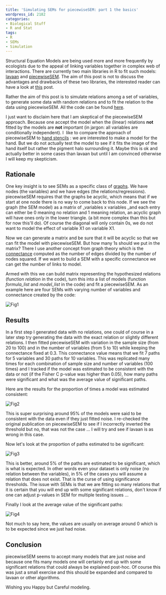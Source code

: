 ```yaml
---
title: 'Simulating SEMs for piecewiseSEM: part 1 the basics'
wordpress_id: 2182
categories:
- Biological Stuff
- R and Stat
tags:
- R
- SEMs
- Simulation
---
```


Structural Equation Models are being used more and more frequently by ecologists due to the appeal of linking variables together in complex web of interactions. There are currently two main libraries in R to fit such models: [lavaan](http://lavaan.ugent.be/) and [piecewiseSEM](http://onlinelibrary.wiley.com/doi/10.1111/2041-210X.12512/full). The aim of this post is not to discuss the advantages and drawbacks of these two libraries, the interested reader can have a look at [this](https://jonlefcheck.net/2014/07/06/piecewise-structural-equation-modeling-in-ecological-research/) post.

Rather the aim of this post is to simulate relations among a set of variables, to generate some data with random relations and to fit the relation to the data using piecewiseSEM. All the code can be found [here](https://github.com/Lionel68/Blog/tree/master/SimSEM).

I just want to disclaim here that I am skeptical of the piecewiseSEM approach. Because one accept the model when the (linear) relations **not** fitted by the models are **not** important (in jargon: all variables are conditionally independent). I  like to compare the approach of piecewiseSEM to [hand stencils](http://www.visual-arts-cork.com/prehistoric/hand-stencils-rock-art.htm) : we are interested to make a model for the hand. But we do not actually test the model to see if it fits the image of the hand itself but rather the pigment halo surrounding it. Maybe this is ok and actually better in some cases than lavaan but until I am convinced otherwise I will keep my skepticism.


## Rationale


One key insight is to see SEMs as a specific class of [graphs](https://en.wikipedia.org/wiki/Graph_theory). We have nodes (the variables) and we have edges (the relations/regressions). piecewiseSEM requires that the graphs be acyclic, which means that if we start at one node there is no way to come back to this node. If we see the graph (the SEM model) as a matrix of _variables x variables _and each entry can either be 0 meaning no relation and 1 meaning relation, an acyclic graph will have ones only in the lower triangle. (a bit more complex than this but for now this'll do). Of course the diagonal will only contain 0s, we do not want to model the effect of variable X1 on variable X1.

Now we can generate a matrix and be sure that it will be acyclic so that we can fit the model with piecewiseSEM. But how many 1s should we put in the matrix? There I use another concept from graph theory which is the [connectance](https://en.wikipedia.org/wiki/Ecological_network) computed as the number of edges divided by the number of nodes squared. If we want to build a SEM with a specific connectance we can get the number of links to model.

Armed with this we can build matrix representing the hypothesized relations (function _relation_ in the code), turn this into a list of models (function _formula_list_ and _model_list_ in the code) and fit a piecewiseSEM. As an example here are four SEMs with varying number of variables and connectance created by the code:

![Fig1](https://biologyforfun.files.wordpress.com/2017/05/fig1.png)


## Results


In a first step I generated data with no relations, one could of course in a later step try generating the data with the exact relation or slightly different relations. I then fitted piecewiseSEM with variation in the sample size (from 20 to 100) and in the number of variables (from 5 to 10) while keeping the connectance fixed at 0.3. This connectance value means that we fit 7 paths for 5 variables and 30 paths for 10 variables. This was replicated many times for each combination of sample size and number of variables (100 times) and I tracked if the model was estimated to be consistent with the data or not (if the Fisher C p-value was higher than 0.05), how many paths were significant and what was the average value of significant paths.

Here are the results for the proportion of times a model was estimated consistent:

![Fig2](https://biologyforfun.files.wordpress.com/2017/05/fig2.png)

This is super surprising around 95% of the models were said to be consistent with the data even if they just fitted noise. I re-checked the original publication on piecewiseSEM to see if I incorrectly inverted the threshold but no, that was not the case ... I will try and see if lavaan is as wrong in this case.

Now let's look at the proportion of paths estimated to be significant:

![Fig3](https://biologyforfun.files.wordpress.com/2017/05/fig3.png)

This is better, around 5% of the paths are estimated to be significant, which is what is expected. In other words even your dataset is only noise (no relation between the variables), in 5% of the cases you will assume a relation that does not exist. That is the curse of using significance thresholds. The issue with SEMs is that we are fitting so many relations that it is certain that you will end up with some significant relations, don't know if one can adjust p-values in SEM for multiple testing issues ...

Finally I look at the average value of the significant paths:

![Fig4](https://biologyforfun.files.wordpress.com/2017/05/fig4.png)

Not much to say here, the values are usually on average around 0 which is to be expected since we just had noise.


## Conclusion


piecewiseSEM seems to accept many models that are just noise and because one fits many models one will certainly end up with some significant relations that could always be explained post-hoc. Of course this was just a small exercise and this should be expanded and compared to lavaan or other algorithms.

Wishing you Happy but Careful modeling.








